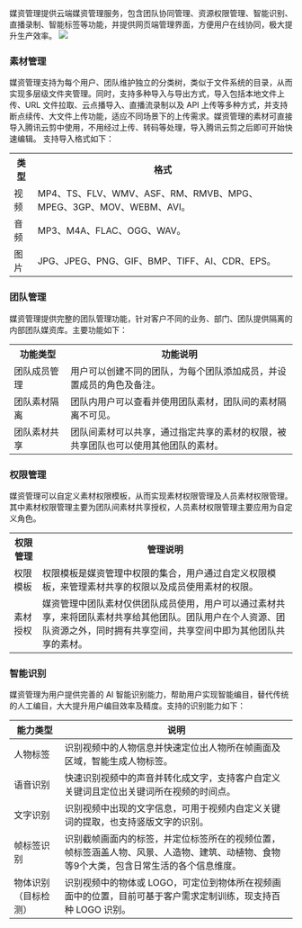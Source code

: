 媒资管理提供云端媒资管理服务，包含团队协同管理、资源权限管理、智能识别、直播录制、智能标签等功能，并提供网页端管理界面，方便用户在线协同，极大提升生产效率。
![](https://main.qcloudimg.com/raw/e969f2305e24dd292ad456c8a0e6ac6c.png)

### 素材管理
媒资管理支持为每个用户、团队维护独立的分类树，类似于文件系统的目录，从而实现多层级文件夹管理。同时，支持多种导入与导出方式，导入包括本地文件上传、URL 文件拉取、云点播导入、直播流录制以及 API 上传等多种方式，并支持断点续传、大文件上传功能，适应不同场景下的上传需求。媒资管理的素材可直接导入腾讯云剪中使用，不用经过上传、转码等处理，导入腾讯云剪之后即可开始快速编辑。
支持导入格式如下：
<table>
<tr>
<th>类型</th>
<th>格式</th>
</tr> 
<tr>
<td>视频</td>
<td>MP4、TS、FLV、WMV、ASF、RM、RMVB、MPG、MPEG、3GP、MOV、WEBM、AVI。</td>
</tr>
<tr>
<td>音频</td>
<td>MP3、M4A、FLAC、OGG、WAV。</td>
</tr>
<tr>
<td>图片</td>
<td>JPG、JPEG、PNG、GIF、BMP、TIFF、AI、CDR、EPS。</td>
</tr>
</table>

### 团队管理
媒资管理提供完整的团队管理功能，针对客户不同的业务、部门、团队提供隔离的内部团队媒资库。主要功能如下：
<table>
<tr>
<th style = "width:20%">功能类型</th>
<th>功能说明</th>
</tr>
<tr>
<td>团队成员管理</td>
<td>用户可以创建不同的团队，为每个团队添加成员，并设置成员的角色及备注。</td>
</tr>
<tr>
<td>团队素材隔离</td>
<td>团队内用户可以查看并使用团队素材，团队间的素材隔离不可见。</td>
</tr>
<tr>
<td>团队素材共享</td>
<td>团队间素材可以共享，通过指定共享的素材的权限，被共享团队也可以使用其他团队的素材。</td>
</tr>
</table>

### 权限管理
媒资管理可以自定义素材权限模板，从而实现素材权限管理及人员素材权限管理。其中素材权限管理主要为团队间素材共享授权，人员素材权限管理主要应用为自定义角色。

<table>
<tr>
<th width=10%>权限管理</th>
<th>管理说明</th>
</tr>
<tr>
<td>权限模板</td>
<td>权限模板是媒资管理中权限的集合，用户通过自定义权限模板，来管理素材共享的权限以及成员使用素材的权限。</td>
</tr>
<tr>
<td>素材授权</td>
<td>媒资管理中团队素材仅供团队成员使用，用户可以通过素材共享，来将团队素材共享给其他团队。团队用户在个人资源、团队资源之外，同时拥有共享空间，共享空间中即为其他团队共享的素材。</td>
</tr>
</table>



### 智能识别

媒资管理为用户提供完善的 AI 智能识别能力，帮助用户实现智能编目，替代传统的人工编目，大大提升用户编目效率及精度。支持的识别能力如下：

| 能力类型             | 说明                                                         |
| -------------------- | ------------------------------------------------------------ |
| 人物标签             | 识别视频中的人物信息并快速定位出人物所在帧画面及区域，智能生成人物标签。 |
| 语音识别             | 快速识别视频中的声音并转化成文字，支持客户自定义关键词且定位出关键词所在视频的时间点。 |
| 文字识别             | 识别视频中出现的文字信息，可用于视频内自定义关键词的提取，也支持竖版文字的识别。 |
| 帧标签识别           | 识别截帧画面内的标签，并定位标签所在的视频位置，帧标签涵盖人物、风景、人造物、建筑、动植物、食物等9个大类，包含日常生活的各个信息维度。 |
| 物体识别（目标检测） | 识别视频中的物体或 LOGO，可定位到物体所在视频画面中的位置，目前可基于客户需求定制训练，现支持百种 LOGO 识别。 |

